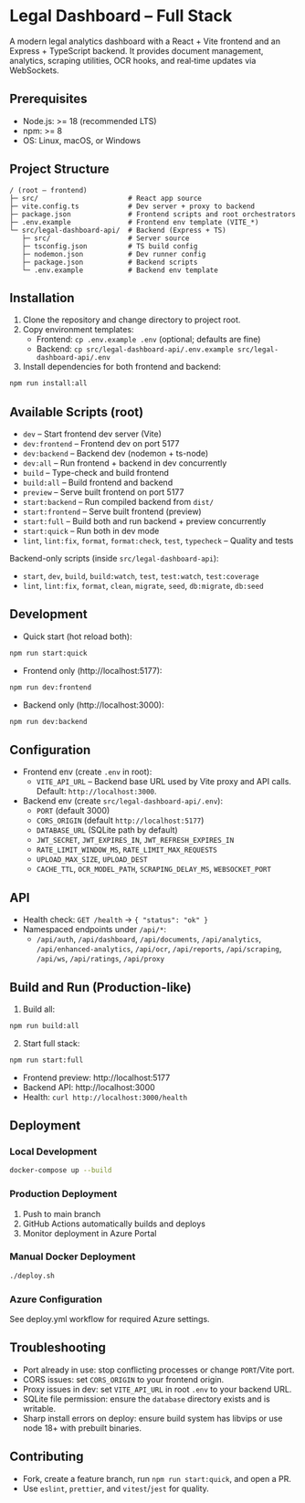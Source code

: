 # Legal Dashboard – Full Stack

A modern legal analytics dashboard with a React + Vite frontend and an Express + TypeScript backend. It provides document management, analytics, scraping utilities, OCR hooks, and real‑time updates via WebSockets.

## Prerequisites
- Node.js: >= 18 (recommended LTS)
- npm: >= 8
- OS: Linux, macOS, or Windows

## Project Structure
```
/ (root – frontend)
├─ src/                      # React app source
├─ vite.config.ts            # Dev server + proxy to backend
├─ package.json              # Frontend scripts and root orchestrators
├─ .env.example              # Frontend env template (VITE_*)
└─ src/legal-dashboard-api/  # Backend (Express + TS)
   ├─ src/                   # Server source
   ├─ tsconfig.json          # TS build config
   ├─ nodemon.json           # Dev runner config
   ├─ package.json           # Backend scripts
   └─ .env.example           # Backend env template
```

## Installation
1) Clone the repository and change directory to project root.
2) Copy environment templates:
   - Frontend: `cp .env.example .env` (optional; defaults are fine)
   - Backend: `cp src/legal-dashboard-api/.env.example src/legal-dashboard-api/.env`
3) Install dependencies for both frontend and backend:

```bash
npm run install:all
```

## Available Scripts (root)
- `dev` – Start frontend dev server (Vite)
- `dev:frontend` – Frontend dev on port 5177
- `dev:backend` – Backend dev (nodemon + ts-node)
- `dev:all` – Run frontend + backend in dev concurrently
- `build` – Type-check and build frontend
- `build:all` – Build frontend and backend
- `preview` – Serve built frontend on port 5177
- `start:backend` – Run compiled backend from `dist/`
- `start:frontend` – Serve built frontend (preview)
- `start:full` – Build both and run backend + preview concurrently
- `start:quick` – Run both in dev mode
- `lint`, `lint:fix`, `format`, `format:check`, `test`, `typecheck` – Quality and tests

Backend-only scripts (inside `src/legal-dashboard-api`):
- `start`, `dev`, `build`, `build:watch`, `test`, `test:watch`, `test:coverage`
- `lint`, `lint:fix`, `format`, `clean`, `migrate`, `seed`, `db:migrate`, `db:seed`

## Development
- Quick start (hot reload both):
```bash
npm run start:quick
```
- Frontend only (http://localhost:5177):
```bash
npm run dev:frontend
```
- Backend only (http://localhost:3000):
```bash
npm run dev:backend
```

## Configuration
- Frontend env (create `.env` in root):
  - `VITE_API_URL` – Backend base URL used by Vite proxy and API calls. Default: `http://localhost:3000`.
- Backend env (create `src/legal-dashboard-api/.env`):
  - `PORT` (default 3000)
  - `CORS_ORIGIN` (default `http://localhost:5177`)
  - `DATABASE_URL` (SQLite path by default)
  - `JWT_SECRET`, `JWT_EXPIRES_IN`, `JWT_REFRESH_EXPIRES_IN`
  - `RATE_LIMIT_WINDOW_MS`, `RATE_LIMIT_MAX_REQUESTS`
  - `UPLOAD_MAX_SIZE`, `UPLOAD_DEST`
  - `CACHE_TTL`, `OCR_MODEL_PATH`, `SCRAPING_DELAY_MS`, `WEBSOCKET_PORT`

## API
- Health check: `GET /health` → `{ "status": "ok" }`
- Namespaced endpoints under `/api/*`:
  - `/api/auth`, `/api/dashboard`, `/api/documents`, `/api/analytics`, `/api/enhanced-analytics`, `/api/ocr`, `/api/reports`, `/api/scraping`, `/api/ws`, `/api/ratings`, `/api/proxy`

## Build and Run (Production-like)
1) Build all:
```bash
npm run build:all
```
2) Start full stack:
```bash
npm run start:full
```
- Frontend preview: http://localhost:5177
- Backend API: http://localhost:3000
- Health: `curl http://localhost:3000/health`

## Deployment

### Local Development
```bash
docker-compose up --build
```

### Production Deployment
1. Push to main branch
2. GitHub Actions automatically builds and deploys
3. Monitor deployment in Azure Portal

### Manual Docker Deployment
```bash
./deploy.sh
```

### Azure Configuration
See deploy.yml workflow for required Azure settings.

## Troubleshooting
- Port already in use: stop conflicting processes or change `PORT`/Vite port.
- CORS issues: set `CORS_ORIGIN` to your frontend origin.
- Proxy issues in dev: set `VITE_API_URL` in root `.env` to your backend URL.
- SQLite file permission: ensure the `database` directory exists and is writable.
- Sharp install errors on deploy: ensure build system has libvips or use node 18+ with prebuilt binaries.

## Contributing
- Fork, create a feature branch, run `npm run start:quick`, and open a PR.
- Use `eslint`, `prettier`, and `vitest`/`jest` for quality.